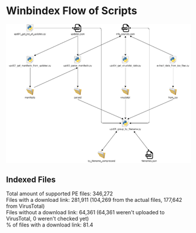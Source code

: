 # Winbindex Flow of Scripts

![winbindex-scripts-flow.png](winbindex-scripts-flow.png)

## Indexed Files

<!--FileStats-->
Total amount of supported PE files: 346,272  
Files with a download link: 281,911 (104,269 from the actual files, 177,642 from VirusTotal)  
Files without a download link: 64,361 (64,361 weren't uploaded to VirusTotal, 0 weren't checked yet)  
% of files with a download link: 81.4  
<!--/FileStats-->
